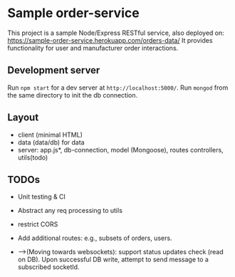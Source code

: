 # Sample order-service
This project is a sample Node/Express RESTful service, also deployed on: https://sample-order-service.herokuapp.com/orders-data/
It provides functionality for user and manufacturer order interactions.

## Development server

Run `npm start` for a dev server at `http://localhost:5000/`. Run `mongod` from the same directory to init the db connection.

## Layout
- client (minimal HTML)
- data (data/db) for data
- server: app.js*, db-connection, model (Mongoose), routes controllers, utils(todo)

## TODOs
- Unit testing & CI
- Abstract any req processing to utils
- restrict CORS
- Add additional routes: e.g., subsets of orders, users.

- -->(Moving towards websockets): support status updates check (read on DB).
     Upon successful DB write, attempt to send message to a subscribed socketId.

